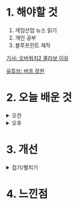 
# 1. 해야할 것

1. 게임산업 뉴스 읽기 
2. 개인 공부  
3. 블루프린트 제작

[기사: 오버워치2 콜라보 이유](https://www.gameinsight.co.kr/news/articleView.html?idxno=32809)

[유튜브: 버프 장판](https://www.youtube.com/watch?v=B5k3l9FAH18&t=334s)

# 2. 오늘 배운 것

<details>
<summary>오전</summary>

## 오늘의 뉴스
### 오버워치2 콜라보
![image](https://github.com/user-attachments/assets/042ce1af-6c9d-48bd-8d87-5be921e277d4)
```
콜라보한다고 이벤트를 하면 나도 들어가서 다시한번 해볼 생각이 있다.
이렇게 게임을 즐기다가 쉬거나 안하는 사람들도 한번쯤 아는 IP를 콜라보한다면
게임에 접속하는 계기를 만들 수 있고 재미를 느낀다면 계속해서 할 수 있기에
이런 콜라보는 좋은 효과를 불러올 수 있다.

다만, 원펀맨 콜라보처럼 너무 저급하다면 오히려 많이 실망할듯...
```


■ 크래프톤, 서울시와 '펍지 네이션스 컵 2024' 공동 개최
크래프톤(대표 김창한)과 서울시가 PUBG: 배틀그라운드(이하 배틀그라운드) e스포츠의 국가대항전 대회인 '펍지 네이션스 컵(PUBG Nations Cup, 이하 PNC) 2024'를 공동 개최합니다. 이번 협약을 바탕으로 PNC 2024는 오는 9월 6일부터 8일까지 경희대학교 평화의전당에서 치러지며, 서울시가 올해 게임과 e스포츠 산업의 성장을 위해 처음으로 추진하는 '게임·e스포츠 서울(Game Esports Seoul, 이하 GES) 2024'의 메인 이벤트로 진행됩니다.

■ 릴리스 신작 'AFK: 새로운 여정' 8월 8일 정식 출시
릴리스 게임즈는 'AFK: 새로운 여정(AFK Journey)'의 한국 정식 서비스 일정을 오는 8월 8일로 확정했습니다. 정식 서비스 시작과 동시에 대규모 2차 창작 이벤트를 개최할 예정이며, AFK: 새로운 여정 카카오톡 공식 채널을 구독하면 랜덤 영웅 초대장 쿠폰 10장을 지급합니다.

■ 가디언 테일즈, '플레이키보드'와 글로벌 커래버레이션
카카오게임즈(대표 한상우)는 콩 스튜디오(대표 석광원)가 개발한 모바일 RPG '가디언 테일즈'의 서비스 4주년을 맞아 '플레이키보드' 운영사 ㈜비트바이트와 글로벌 컬래버레이션 키보드 테마를 출시했다고 18일 밝혔습니다. 이용자는 플레이키보드를 기본 키보드로 설정한 후 '일러스트형', '배경형', '이모티콘형' 등의 다양한 '가디언 테일즈' 테마 키보드로 입력을 즐길 수 있습니다.

■ '홍마성 레밀리아 비색의 교향곡' PS5판, 8월 8일 글로벌 발매
CFK(대표: 구창식)는 '홍마성 레밀리아 비색의 교향곡'의 플레이스테이션5(PS5) 버전을 오는 8월 8일(목) 글로벌 발매한다고 18일 밝혔습니다. 이번 PS5판 출시를 통해, 보다 많은 유저가 '홍마성 레밀리아 비색의 교향곡'을 스팀, 닌텐도 스위치에 이어 최신 콘솔기기로도 만날 수 있게 됐습니다.

■ [이슈] 난데없는 '우마무스메' 성 상품화 논란 
카카오게임즈(대표 한상우)가 국내 서비스하고 일본 사이게임즈가 개발한 '우마무스메: 프리티 더비'가 난데없이 국회에서 성 상품화 지적을 받았습니다. 문제는 이병진 의원이 '우마무스메'에 대해 "암컷, 수컷 말들을 여성으로 의인화하고 자극적이고 성적인 이미지로 성 상품화하여 출시 이후 물의를 일으켰던 콘텐츠, 이 중에는 교복을 입은 캐릭터도 있어 미성년자 성 상품화 논란도 일으켰다"라고 밝힌 부분입니다. 이철우 회장은 "이병진 의원이 K-콘텐츠의 긍정적 사례로 언급하였던 웹툰이나 K-드라마, K-POP 아이돌 등을 살펴보아도 의인화 사례나 수영복, 짧은 치마 정도의 노출은 쉽게 발견할 수 있는데, 게임에 대해서만 유독 부정적인 시선이 존재하는 이유는 게임이라는 콘텐츠에 대한 이해가 충분하지 않기 때문이다"라고 비판했습니다.

■ 일본, 고령화 문제 해결책으로 'NFT' 활용
한국보다 더 일찍부터 저출산과 고령화 문제를 안고 있는 일본이 이러한 고질적인 문제를 타파할 해결책으로 'NFT' 판매를 추진했습니다. 해당 NFT를 구매한 이들은 야마코시 마을의 디지털 시민임을 증명할 수 있게 되고, 마을의 대소사 결정 시 의견을 낼 수 있는 탈중앙화 조직(DAO)에 속해 선거 참여 권한을 받게 됩니다.

■ 前 라스트 오리진 개발진 신작, '호라이즌 워커' 사전예약 개시 
젠틀매니악은 17일, 자사의 턴제 수집형 RPG '호라이즌 워커'의 공식 커뮤니티를 개설하고, 사전예약을 시작했습니다. '호라이즌 워커' 어느 날 차원문의 균열을 뚫고 나온 '저버린 신'들과 변이된 인간에 의해 멸망 직전에 놓인 세계를 무대로 한 작품입니다.

■ 블록체인 기술, 공중 보건 및 의료 분야에서 잠재력 보여
인도의 의과대학 연구진이 공중 보건 및 의료 산업에 혁신을 가져다줄 새로운 발견이 '블록체인' 기술에 있다는 내용을 담은 논문을 발표했습니다. 인도 자와할랄 네루 의과대학(Jawaharlal Nehru Medical College) 연구진은 논문을 통해 '탈중앙화된 디지털 기술'이라는 특성을 가진 블록체인이 여러 분야에서 투명성과 효율성, 보안성을 높일 수 있다고 발표했습니다.

■ 넷이즈게임즈 "게임스컴에서 미공개 신작 2종 공개"
넷이즈게임즈가 오는 8월 21일부터 닷새간 독일 쾰른매세에서 열리는 세계 3대 게임쇼 '게임스컴 2024'에 대규모 전시관을 운영한다고 밝혔습니다. 이번 게임스컴 기간, 넷이즈게임즈는 2종의 완전 비공개 타이틀을 세계 최초 공개할 예정입니다.

■ 총리실 "게임이용장애 도입 기정사실? 결정된 거 없다" 
정부 국무총리실이 지난 16일 게임이용장애 토론회에서 제기된 '국내 등재 기정사실화'에 대해 "아직까지 결정된 바 없다"라고 17일 밝혔습니다. 오늘(17일) 총리실은 "게임이용장애 질병코드 도입 여부는 아직까지 결정된 바 없으며, 질병코드 등재를 기정사실로 하고 논의한다는 것은 전혀 사실이 아니다"라며 "게임이용장애 질병코드 도입 여부는 민관협의체 결정을 토대로 국가통계위원회 심의를 통해 최종 결정할 계획이다"라고 해명했습니다.

■ 이재성 대표, 더불어민주당 '게임참모'로 나선다
이재성 대표(이재성 미래비전연구소)는 지난 총선에서 당시 더불어민주당 이재명 대표의 영입인재 2호로 정치권에 입문했습니다. 넷마블, 엔씨소프트 등에서 고위 임원을 지냈던 그의 정치 입문은 게임업계 내에서도 화제였습니다. 

■ 김윤덕 의원, '넥슨-아이언메이스法' 검토한다 
김윤덕 의원(더불어민주당 사무총장)이 게임산업 내 저작권 이슈를 들여다봅니다. 17일 김윤덕 의원은 "게임산업이 한류콘텐츠산업의 수출비중이 70%로 확대되고 있으나, 최근 게임 콘텐츠 저작권 문제가 지속적으로 발생하고 있다"며 "게임 산업 저작권 전문 인력 수급 정책이 삼각할 만큼 부족을 겪고 있다"고 짚었습니다.

■ 공간 기반 몰입형 소셜 플랫폼, 틀로나 랜드 티켓 NFT 판매
메타버스 플랫폼 전문 기업 맥스트의 소셜 메타버스 플랫폼 '틀로나(TLONA)'가 8월 28일 프리 시즌 오픈을 앞두고 서비스 내에서 활용이 가능한 랜드 티켓을 대체 불가 토큰(NFT)으로 7월 24일부터 판매 합니다. 틀로나는 3D 공간기반 소셜 메타버스 서비스로 이용자는 누구나 자신만의 3D 공간을 보유하고 가구, 소품 등 다양한 디지털 아이템을 활용해 마음대로 꾸미고 다른 이용자들을 초대해 함께 즐길 수 있습니다.

## 레벨 제작
### 알리도로 등장 테라스
![image](https://github.com/user-attachments/assets/985fa922-effb-4de8-86c7-f6aaca72d3e9)

</details>


<details>
<summary>오후</summary>

## 블루프린트 제작
### BP_firebowactive
![image](https://github.com/user-attachments/assets/5c39b316-4e41-478d-a0f1-5b4dc1ab0ecd)

![image](https://github.com/user-attachments/assets/6811fe94-ec34-459b-ab41-29cd54985dd5)

![image](https://github.com/user-attachments/assets/a4b100ee-74c8-4180-8861-78bc024ea503)

![image](https://github.com/user-attachments/assets/cc907c7e-a71e-4957-ae6d-79626c8a13c9)

### BP_swamp
![image](https://github.com/user-attachments/assets/a55245ec-3eb1-40be-86dc-2ab918d0498c)

![image](https://github.com/user-attachments/assets/cd9416c1-df65-4c37-a50b-eaedea66dfb1)


</details>




# 3. 개선


<details>
<summary>접기/펼치기</summary>


</details>



# 4. 느낀점


